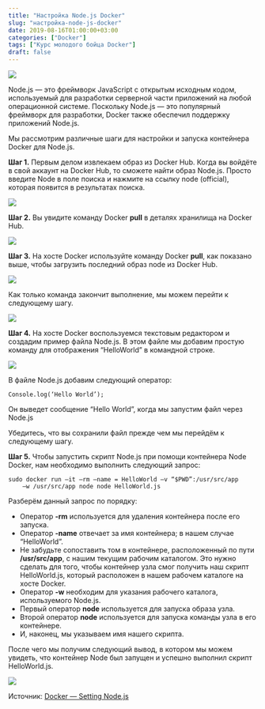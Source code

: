 ```yaml
---
title: "Настройка Node.js Docker"
slug: "настройка-node-js-docker"
date: 2019-08-16T01:00:00+03:00
categories: ["Docker"]
tags: ["Курс молодого бойца Docker"]
draft: false
---
```


![](/posts/сеть-docker/docker20.jpg)

Node.js — это фреймворк JavaScript с открытым исходным кодом, используемый для разработки серверной части приложений
на любой операционной системе. Поскольку Node.js — это популярный фреймворк для разработки, Docker также обеспечил
поддержку приложений Node.js.

Мы рассмотрим различные шаги для настройки и запуска контейнера Docker для Node.js.

**Шаг 1.** Первым делом извлекаем образ из Docker Hub. Когда вы войдёте в свой аккаунт на Docker Hub, то сможете найти
образ Node.js. Просто введите Node в поле поиска и нажмите на ссылку node (official), которая появится в результатах поиска.

![](https://i.imgur.com/hanjScm.jpg)

**Шаг 2.** Вы увидите команду Docker **pull** в деталях хранилища на Docker Hub.

![](https://i.imgur.com/vcJGN2P.jpg)

**Шаг 3.** На хосте Docker используйте команду Docker **pull**, как показано выше, чтобы загрузить последний образ node
из Docker Hub.

![](https://i.imgur.com/qDCrQ5f.jpg)

Как только команда закончит выполнение, мы можем перейти к следующему шагу.

![](https://i.imgur.com/Mj8HHIG.jpg)

**Шаг 4.** На хосте Docker воспользуемся текстовым редактором и создадим пример файла Node.js. В этом файле мы добавим
простую команду для отображения “HelloWorld” в командной строке.

![](https://i.imgur.com/1irg2N6.jpg)

В файле Node.js добавим следующий оператор:

```
Console.log(‘Hello World’);
```

Он выведет сообщение “Hello World”, когда мы запустим файл через Node.js

Убедитесь, что вы сохранили файл прежде чем мы перейдём к следующему шагу.

**Шаг 5.** Чтобы запустить скрипт Node.js при помощи контейнера Node Docker, нам необходимо выполнить следующий запрос:

```
sudo docker run –it –rm –name = HelloWorld –v “$PWD”:/usr/src/app
    –w /usr/src/app node node HelloWorld.js
```

Разберём данный запрос по порядку:

- Оператор **-rm** используется для удаления контейнера после его запуска.
- Оператор **-name** отвечает за имя контейнера; в нашем случае “HelloWorld”.
- Не забудьте сопоставить том в контейнере, расположенный по пути **/usr/src/app**, с нашим текущим рабочим каталогом.
Это нужно сделать для того, чтобы контейнер узла смог получить наш скрипт HelloWorld.js, который расположен в нашем
рабочем каталоге на хосте Docker.
- Оператор **-w** необходим для указания рабочего каталога, используемого Node.js.
- Первый оператор **node** используется для запуска образа узла.
- Второй оператор **node** используется для запуска команды узла в его контейнере.
- И, наконец, мы указываем имя нашего скрипта.

После чего мы получим следующий вывод, в котором мы можем увидеть, что контейнер Node был запущен и успешно выполнил
скрипт HelloWorld.js.

![](https://i.imgur.com/SLxaseo.png)

Источник: [Docker — Setting Node.js](https://www.tutorialspoint.com/docker/docker_setting_nodejs.htm)
